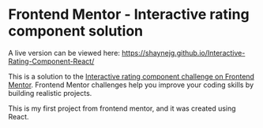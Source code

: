 # Frontend Mentor - Interactive rating component solution

A live version can be viewed here: https://shaynejg.github.io/Interactive-Rating-Component-React/

This is a solution to the [Interactive rating component challenge on Frontend Mentor](https://www.frontendmentor.io/challenges/interactive-rating-component-koxpeBUmI). Frontend Mentor challenges help you improve your coding skills by building realistic projects.

This is my first project from frontend mentor, and it was created using React.

